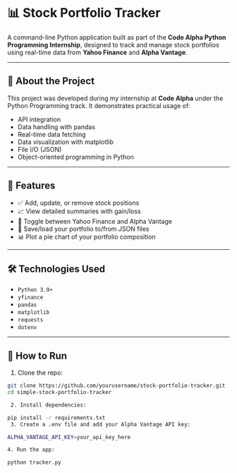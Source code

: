 # 📊 Stock Portfolio Tracker

A command-line Python application built as part of the **Code Alpha Python Programming Internship**, designed to track and manage stock portfolios using real-time data from **Yahoo Finance** and **Alpha Vantage**.

---

## 🧠 About the Project

This project was developed during my internship at **Code Alpha** under the Python Programming track. It demonstrates practical usage of:

- API integration
- Data handling with pandas
- Real-time data fetching
- Data visualization with matplotlib
- File I/O (JSON)
- Object-oriented programming in Python

---

## 🔧 Features

- ✅ Add, update, or remove stock positions
- 📈 View detailed summaries with gain/loss
- 🔄 Toggle between Yahoo Finance and Alpha Vantage
- 🧠 Save/load your portfolio to/from JSON files
- 📊 Plot a pie chart of your portfolio composition

---

## 🛠️ Technologies Used

- `Python 3.9+`
- `yfinance`
- `pandas`
- `matplotlib`
- `requests`
- `dotenv`

---

## 🚀 How to Run

1. Clone the repo:
```bash
git clone https://github.com/yourusername/stock-portfolio-tracker.git
cd simple-stock-portfolio-tracker

 2. Install dependencies:

pip install -r requirements.txt
 3. Create a .env file and add your Alpha Vantage API key:

ALPHA_VANTAGE_API_KEY=your_api_key_here

4. Run the app:

python tracker.py